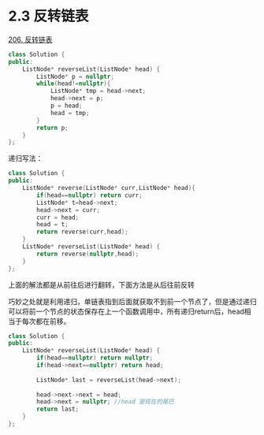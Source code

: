# 2.3 反转链表

[206. 反转链表](https://leetcode.cn/problems/reverse-linked-list/)

```cpp
class Solution {
public:
    ListNode* reverseList(ListNode* head) {
        ListNode* p = nullptr;
        while(head!=nullptr){
            ListNode* tmp = head->next;
            head->next = p;
            p = head;
            head = tmp;
        }
        return p;
    }
};
```

递归写法：

```cpp
class Solution {
public:
    ListNode* reverse(ListNode* curr,ListNode* head){
        if(head==nullptr) return curr;
        ListNode* t=head->next;
        head->next = curr;
        curr = head;
        head = t;
        return reverse(curr,head);
    }
    ListNode* reverseList(ListNode* head) {
        return reverse(nullptr,head);
    }
};
```

上面的解法都是从前往后进行翻转，下面方法是从后往前反转

巧妙之处就是利用递归，单链表指到后面就获取不到前一个节点了，但是通过递归可以将前一个节点的状态保存在上一个函数调用中，所有递归return后，head相当于每次都在前移。

```cpp
class Solution {
public:
    ListNode* reverseList(ListNode* head) {
        if(head==nullptr) return nullptr;
        if(head->next==nullptr) return head;
  
        ListNode* last = reverseList(head->next);
  
        head->next->next = head;
        head->next = nullptr; //head 是现在的尾巴
        return last;
    }
};
```